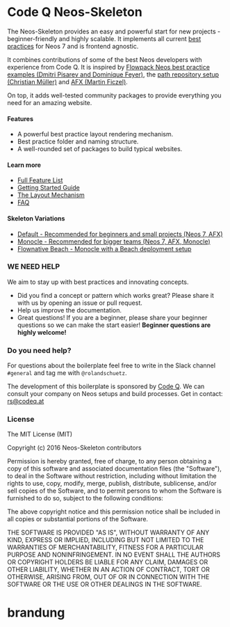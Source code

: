 # Code Q Neos-Skeleton

The Neos-Skeleton provides an easy and powerful start for new projects - beginner-friendly and highly scalable. It implements all current [best practices](https://www.neos.io/blog/neos-best-practices-1-0.html) for Neos 7 and is frontend agnostic.

It combines contributions of some of the best Neos developers with experience from Code Q. It is inspired by [Flowpack Neos best practice examples (Dmitri Pisarev and Dominique Feyer)](https://github.com/Flowpack/fusion-bp), the [path repository setup (Christian Müller)](https://www.neos.io/blog/project-repository-best-practice.html) and [AFX (Martin Ficzel)](https://github.com/PackageFactory/atomic-fusion-afx).

On top, it adds well-tested community packages to provide everything you need for an amazing website.

#### Features

 - A powerful best practice layout rendering mechanism.
 - Best practice folder and naming structure.
 - A well-rounded set of packages to build typical websites.


#### Learn more

 - [Full Feature List](docs/FEATURES.md)
 - [Getting Started Guide](docs/GETTING_STARTED.md)
 - [The Layout Mechanism](docs/LAYOUT_MECHANISM.md)
 - [FAQ](docs/FAQ.md)


#### Skeleton Variations

- [Default - Recommended for beginners and small projects (Neos 7, AFX)](https://github.com/code-q-web-factory/Neos-Skeleton) 
- [Monocle - Recommended for bigger teams (Neos 7, AFX, Monocle)](https://github.com/code-q-web-factory/Neos-Skeleton/tree/monocle)
- [Flownative Beach - Monocle with a Beach deployment setup](https://github.com/code-q-web-factory/Neos-Skeleton/tree/flownative-beach)

### WE NEED HELP

We aim to stay up with best practices and innovating concepts. 

- Did you find a concept or pattern which works great? Please share it with us by opening an issue or pull request.
- Help us improve the documentation.
- Great questions! If you are a beginner, please share your beginner questions so we can make the start easier! __Beginner questions are highly welcome!__


### Do you need help?

For questions about the boilerplate feel free to write in the Slack channel `#general` and tag me with `@rolandschuetz`.

The development of this boilerplate is sponsored by [Code Q](https://codeq.at/de/kontakt). We can consult your company on Neos setups and build processes. Get in contact: [rs@codeq.at](mailto:rs@codeq.at)


### License

The MIT License (MIT)

Copyright (c) 2016 Neos-Skeleton contributors

Permission is hereby granted, free of charge, to any person obtaining a copy
of this software and associated documentation files (the "Software"), to deal
in the Software without restriction, including without limitation the rights
to use, copy, modify, merge, publish, distribute, sublicense, and/or sell
copies of the Software, and to permit persons to whom the Software is
furnished to do so, subject to the following conditions:

The above copyright notice and this permission notice shall be included in all
copies or substantial portions of the Software.

THE SOFTWARE IS PROVIDED "AS IS", WITHOUT WARRANTY OF ANY KIND, EXPRESS OR
IMPLIED, INCLUDING BUT NOT LIMITED TO THE WARRANTIES OF MERCHANTABILITY,
FITNESS FOR A PARTICULAR PURPOSE AND NONINFRINGEMENT. IN NO EVENT SHALL THE
AUTHORS OR COPYRIGHT HOLDERS BE LIABLE FOR ANY CLAIM, DAMAGES OR OTHER
LIABILITY, WHETHER IN AN ACTION OF CONTRACT, TORT OR OTHERWISE, ARISING FROM,
OUT OF OR IN CONNECTION WITH THE SOFTWARE OR THE USE OR OTHER DEALINGS IN THE
SOFTWARE.
# brandung

